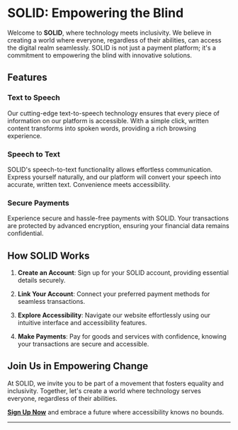 # SOLID: Empowering the Blind

Welcome to **SOLID**, where technology meets inclusivity. We believe in creating a world where everyone, regardless of their abilities, can access the digital realm seamlessly. SOLID is not just a payment platform; it's a commitment to empowering the blind with innovative solutions.

## Features

### Text to Speech

Our cutting-edge text-to-speech technology ensures that every piece of information on our platform is accessible. With a simple click, written content transforms into spoken words, providing a rich browsing experience.

### Speech to Text

SOLID's speech-to-text functionality allows effortless communication. Express yourself naturally, and our platform will convert your speech into accurate, written text. Convenience meets accessibility.

### Secure Payments

Experience secure and hassle-free payments with SOLID. Your transactions are protected by advanced encryption, ensuring your financial data remains confidential.

## How SOLID Works

1. **Create an Account**: Sign up for your SOLID account, providing essential details securely.

2. **Link Your Account**: Connect your preferred payment methods for seamless transactions.

3. **Explore Accessibility**: Navigate our website effortlessly using our intuitive interface and accessibility features.

4. **Make Payments**: Pay for goods and services with confidence, knowing your transactions are secure and accessible.

## Join Us in Empowering Change

At SOLID, we invite you to be part of a movement that fosters equality and inclusivity. Together, let's create a world where technology serves everyone, regardless of their abilities.

**[Sign Up Now](https://voicepayment.vercel.app/auth/signup)** and embrace a future where accessibility knows no bounds.

---
